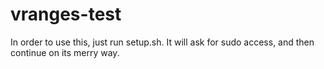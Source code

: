 vranges-test
============

In order to use this, just run setup.sh. It will ask for sudo access, and then continue on its merry way.
